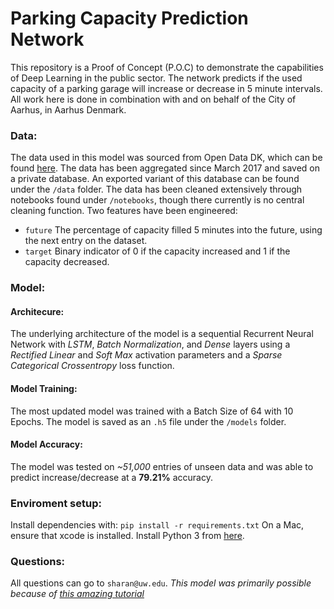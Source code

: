 # Parking Capacity Prediction Network

This repository is a Proof of Concept (P.O.C) to demonstrate the capabilities of Deep Learning in the public sector. The network predicts if the used capacity of a parking garage will increase or decrease in 5 minute intervals. All work here is done in combination with and on behalf of the City of Aarhus, in Aarhus Denmark.

### Data:
The data used in this model was sourced from Open Data DK, which can be found [here](https://portal.opendata.dk/dataset/parkeringshuse-i-aarhus/resource/2a82a145-0195-4081-a13c-b0e587e9b89c?view_id=c1d12524-a50b-4a5c-be21-daa741bb00bb). The data has been aggregated since March 2017 and saved on a private database. An exported variant of this database can be found under the `/data` folder. The data has been cleaned extensively through notebooks found under `/notebooks`, though there currently is no central cleaning function. Two features have been engineered:

- `future` The percentage of capacity filled 5 minutes into the future, using the next entry on the dataset.
- `target` Binary indicator of 0 if the capacity increased and 1 if the capacity decreased.

### Model:

#### Architecure:
The underlying architecture of the model is a sequential Recurrent Neural Network with _LSTM_, _Batch Normalization_, and _Dense_ layers using a _Rectified Linear_ and _Soft Max_ activation parameters and a _Sparse Categorical Crossentropy_ loss function.

#### Model Training:
The most updated model was trained with a Batch Size of 64 with 10 Epochs. The model is saved as an `.h5` file under the `/models` folder. 

#### Model Accuracy: 
The model was tested on _~51,000_ entries of unseen data and was able to predict increase/decrease at a __79.21%__ accuracy. 

### Enviroment setup:

Install dependencies with:
```pip install -r requirements.txt``` On a Mac, ensure that xcode is installed. Install Python 3 from [here](https://www.anaconda.com/distribution/).

### Questions:

All questions can go to `sharan@uw.edu`. _This model was primarily possible because of [this amazing tutorial](https://www.youtube.com/watch?v=yWkpRdpOiPY)_
